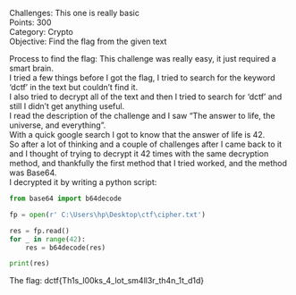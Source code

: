 Challenges: This one is really basic
<br>
Points: 300
<br>
Category: Crypto
<br>
Objective: Find the flag from the given text
<br>

Process to find the flag: This challenge was really easy, it just required a smart brain.
<br>
I tried a few things before I got the flag, I tried to search for the keyword ‘dctf’ in the text but couldn’t find it. 
<br>
I also tried to decrypt all of the text and then I tried to search for ‘dctf’ and still I didn’t get anything useful.
<br>
I read the description of the challenge and I saw “The answer to life, the universe, and everything”. 
<br>
With a quick google search I got to know that the answer of life is 42.
<br>
So after a lot of thinking and a couple of challenges after I came back to it and I thought of trying to decrypt it 42 times with the same decryption method, and thankfully the first method that I tried worked, and the method was Base64.
<br>
I decrypted it by writing a python script:
```python
from base64 import b64decode

fp = open(r' C:\Users\hp\Desktop\ctf\cipher.txt')

res = fp.read()
for _ in range(42):
    res = b64decode(res)

print(res)
```
The flag: dctf{Th1s_l00ks_4_lot_sm4ll3r_th4n_1t_d1d}
